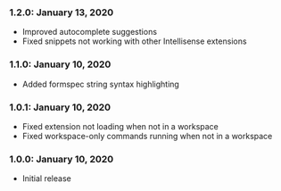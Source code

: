 ### 1.2.0: January 13, 2020
- Improved autocomplete suggestions
- Fixed snippets not working with other Intellisense extensions

### 1.1.0: January 10, 2020
- Added formspec string syntax highlighting

### 1.0.1: January 10, 2020
- Fixed extension not loading when not in a workspace
- Fixed workspace-only commands running when not in a workspace

### 1.0.0: January 10, 2020
- Initial release
